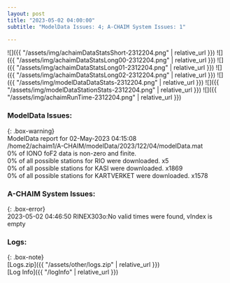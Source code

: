 ```yaml
---
layout: post
title: "2023-05-02 04:00:00"
subtitle: "ModelData Issues: 4; A-CHAIM System Issues: 1"

---
```


![]({{ "/assets/img/achaimDataStatsShort-2312204.png" | relative_url }})
![]({{ "/assets/img/achaimDataStatsLong00-2312204.png" | relative_url }})
![]({{ "/assets/img/achaimDataStatsLong01-2312204.png" | relative_url }})
![]({{ "/assets/img/achaimDataStatsLong02-2312204.png" | relative_url }})
![]({{ "/assets/img/modelDataDataStats-2312204.png" | relative_url }})
![]({{ "/assets/img/modelDataStationStats-2312204.png" | relative_url }})
![]({{ "/assets/img/achaimRunTime-2312204.png" | relative_url }})


### ModelData Issues:  
  
{: .box-warning}  
 ModelData report for 02-May-2023 04:15:08   
 /home2/achaim1/A-CHAIM/modelData/2023/122/04/modelData.mat   
 0% of IONO foF2 data is non-zero and finite.   
 0% of all possible stations for RIO were downloaded. x5   
 0% of all possible stations for KASI were downloaded. x1869   
 0% of all possible stations for KARTVERKET were downloaded. x1578   
  
### A-CHAIM System Issues:  
  
{: .box-error}  
2023-05-02 04:46:50 RINEX303o:No valid times were found, vIndex is empty  

### Logs:  
  
{: .box-note}  
[Logs.zip]({{ "/assets/other/logs.zip" | relative_url }})  
[Log Info]({{ "/logInfo" | relative_url }})  
